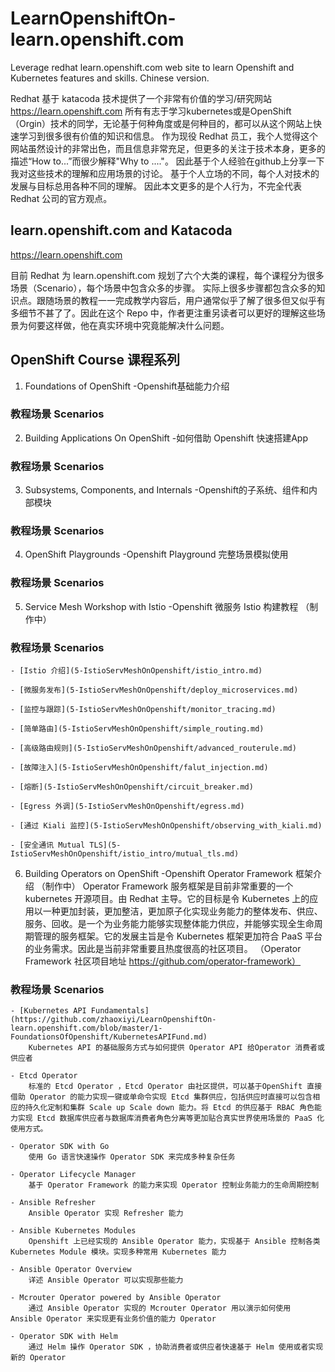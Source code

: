 # LearnOpenshiftOn-learn.openshift.com
Leverage redhat learn.openshift.com web site to learn Openshift and Kubernetes features and skills. Chinese version.

Redhat 基于 katacoda 技术提供了一个非常有价值的学习/研究网站
https://learn.openshift.com
所有有志于学习kubernetes或是OpenShift（Orgin）技术的同学，无论基于何种角度或是何种目的，都可以从这个网站上快速学习到很多很有价值的知识和信息。
作为现役 Redhat 员工，我个人觉得这个网站虽然设计的非常出色，而且信息非常充足，但更多的关注于技术本身，更多的描述“How to...”而很少解释"Why to ...."。 因此基于个人经验在github上分享一下我对这些技术的理解和应用场景的讨论。 基于个人立场的不同，每个人对技术的发展与目标总用各种不同的理解。 因此本文更多的是个人行为，不完全代表 Redhat 公司的官方观点。

## learn.openshift.com and Katacoda
https://learn.openshift.com

目前 Redhat 为 learn.openshift.com 规划了六个大类的课程，每个课程分为很多场景（Scenario），每个场景中包含众多的步骤。 实际上很多步骤都包含众多的知识点。跟随场景的教程一一完成教学内容后，用户通常似乎了解了很多但又似乎有多细节不甚了了。因此在这个 Repo 中，作者更注重另读者可以更好的理解这些场景为何要这样做，他在真实环境中究竟能解决什么问题。

## OpenShift Course 课程系列

1. Foundations of OpenShift 
    -Openshift基础能力介绍

### 教程场景 Scenarios

2. Building Applications On OpenShift 
    -如何借助 Openshift 快速搭建App

### 教程场景 Scenarios

3. Subsystems, Components, and Internals 
    -Openshift的子系统、组件和内部模块

### 教程场景 Scenarios

4. OpenShift Playgrounds 
    -Openshift Playground 完整场景模拟使用

### 教程场景 Scenarios


5. Service Mesh Workshop with Istio 
    -Openshift 微服务 Istio 构建教程
（制作中）
### 教程场景 Scenarios 

    - [Istio 介绍](5-IstioServMeshOnOpenshift/istio_intro.md)

    - [微服务发布](5-IstioServMeshOnOpenshift/deploy_microservices.md)

    - [监控与跟踪](5-IstioServMeshOnOpenshift/monitor_tracing.md)

    - [简单路由](5-IstioServMeshOnOpenshift/simple_routing.md)

    - [高级路由规则](5-IstioServMeshOnOpenshift/advanced_routerule.md)

    - [故障注入](5-IstioServMeshOnOpenshift/falut_injection.md)

    - [熔断](5-IstioServMeshOnOpenshift/circuit_breaker.md)

    - [Egress 外调](5-IstioServMeshOnOpenshift/egress.md)

    - [通过 Kiali 监控](5-IstioServMeshOnOpenshift/observing_with_kiali.md)

    - [安全通讯 Mutual TLS](5-IstioServMeshOnOpenshift/istio_intro/mutual_tls.md)

6. Building Operators on OpenShift 
    -Openshift Operator Framework 框架介绍
    （制作中）
  Operator Framework 服务框架是目前非常重要的一个 kubernetes 开源项目。由 Redhat 主导。它的目标是令 Kubernetes 上的应用以一种更加封装，更加整洁，更加原子化实现业务能力的整体发布、供应、服务、回收。是一个为业务能力能够实现整体能力供应，并能够实现全生命周期管理的服务框架。它的发展主旨是令 Kubernetes 框架更加符合 PaaS 平台的业务需求。因此是当前非常重要且热度很高的社区项目。 （Operator Framework 社区项目地址 https://github.com/operator-framework）

### 教程场景 Scenarios

    - [Kubernetes API Fundamentals](https://github.com/zhaoxiyi/LearnOpenshiftOn-learn.openshift.com/blob/master/1-FoundationsOfOpenshift/KubernetesAPIFund.md)
        Kubernetes API 的基础服务方式与如何提供 Operator API 给Operator 消费者或供应者

    - Etcd Operator
        标准的 Etcd Operator ，Etcd Operator 由社区提供，可以基于OpenShift 直接借助 Operator 的能力实现一键或单命令实现 Etcd 集群供应，包括供应时直接可以包含相应的持久化定制和集群 Scale up Scale down 能力。将 Etcd 的供应基于 RBAC 角色能力实现 Etcd 数据库供应者与数据库消费者角色分离等更加贴合真实世界使用场景的 PaaS 化使用方式。

    - Operator SDK with Go
        使用 Go 语言快速操作 Operator SDK 来完成多种复杂任务

    - Operator Lifecycle Manager
        基于 Operator Framework 的能力来实现 Operator 控制业务能力的生命周期控制

    - Ansible Refresher
        Ansible Operator 实现 Refresher 能力

    - Ansible Kubernetes Modules
        Openshift 上已经实现的 Ansible Operator 能力，实现基于 Ansible 控制各类 Kubernetes Module 模块。实现多种常用 Kubernetes 能力

    - Ansible Operator Overview
        详述 Ansible Operator 可以实现那些能力

    - Mcrouter Operator powered by Ansible Operator
        通过 Ansible Operator 实现的 Mcrouter Operator 用以演示如何使用 Ansible Operator 来实现更有业务价值的能力 Operator

    - Operator SDK with Helm
        通过 Helm 操作 Operator SDK ，协助消费者或供应者快速基于 Helm 使用或者实现新的 Operator
